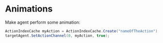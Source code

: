 # Animations

Make agent perform some animation:

``` cs
ActionIndexCache myAction = ActionIndexCache.Create("nameOfTheAction");
targetAgent.SetActionChannel(0, myAction, true);
```